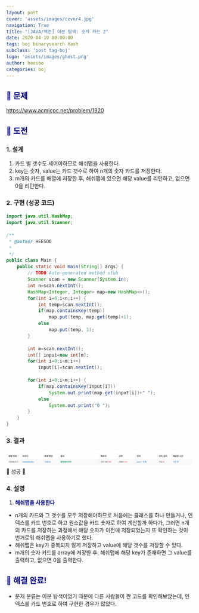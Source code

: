 ```yaml
---
layout: post
cover: 'assets/images/cover4.jpg'
navigation: True
title: "[JAVA/백준] 이분 탐색: 숫자 카드 2"
date: 2020-04-10 00:00:00
tags: boj binarysearch hash
subclass: 'post tag-boj'
logo: 'assets/images/ghost.png'
author: heesoo
categories: boj
---
```

## <span style="color:navy">👀 문제</span>
<https://www.acmicpc.net/problem/1920>

## <span style="color:navy">👊 도전</span>

### 1. 설계
1. 카드 별 갯수도 세어야하므로 해쉬맵을 사용한다.
2. key는 숫자, value는 카드 갯수로 하여 n개의 숫자 카드를 저장한다.
3. m개의 카드를 배열에 저장한 후, 해쉬맵에 있으면 해당 value를 리턴하고, 없으면 0을 리턴한다.

### 2. 구현 (성공 코드)
```java
import java.util.HashMap;
import java.util.Scanner;

/**
 * @author HEESOO
 *
 */
public class Main {
	public static void main(String[] args) {
		// TODO Auto-generated method stub
		Scanner scan = new Scanner(System.in);
		int n=scan.nextInt();
		HashMap<Integer, Integer> map=new HashMap<>();
		for(int i=0;i<n;i++) {
			int temp=scan.nextInt();
			if(map.containsKey(temp))
				map.put(temp, map.get(temp)+1);
			else
				map.put(temp, 1);
		}
		
		int m=scan.nextInt();
		int[] input=new int[m];
		for(int i=0;i<m;i++)
			input[i]=scan.nextInt();
		
		for(int i=0;i<m;i++) {
			if(map.containsKey(input[i]))
				System.out.print(map.get(input[i])+" ");
			else
				System.out.print("0 ");
		}
	}
}

 ```

### 3. 결과
![실행결과](./assets/images/200410_3.PNG)
🤟 성공 🤟 

### 4. 설명
1. **<span style="color:navy">해쉬맵을 사용한다</span>**
- n개의 카드와 그 갯수를 모두 저장해야하므로 처음에는 클래스를 하나 만들거나, 인덱스를 카드 번호로 하고 원소값을 카드 숫자로 하여 계산할까 하다가, 그러면 n개의 카드를 저장하는 과정에서 해당 숫자가 이전에 저장되었는지 또 확인하는 것이 번거로워 해쉬맵을 사용하기로 했다.
- 해쉬맵은 key가 중복되지 않게 저장하고 value에 해당 갯수를 저장할 수 있다.
- m개의 숫자 카드를 array에 저장한 후, 해쉬맵에 해당 key가 존재하면 그 value를 출력하고, 없으면 0을 출력한다.

## <span style="color:navy">👏 해결 완료!</span>
- 문제 분류는 이분 탐색이었기 때문에 다른 사람들이 짠 코드를 확인해보았는데, 인덱스를 카드 번호로 하여 구현한 경우가 많았다.
